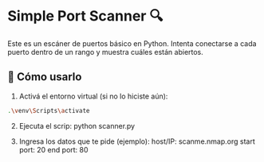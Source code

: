 # Simple Port Scanner 🔍

Este es un escáner de puertos básico en Python. Intenta conectarse a cada puerto dentro de un rango y muestra cuáles están abiertos.

## 🚀 Cómo usarlo

1. Activá el entorno virtual (si no lo hiciste aún):

```bash
.\venv\Scripts\activate
```

2. Ejecuta el scrip:
   python scanner.py

3. Ingresa los datos que te pide (ejemplo):
   host/IP: scanme.nmap.org
   start port: 20
   end port: 80
